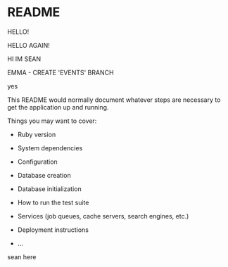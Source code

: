 # README

HELLO!

HELLO AGAIN!

HI IM SEAN

EMMA - CREATE 'EVENTS' BRANCH

yes

This README would normally document whatever steps are necessary to get the
application up and running.

Things you may want to cover:

* Ruby version

* System dependencies

* Configuration

* Database creation

* Database initialization

* How to run the test suite

* Services (job queues, cache servers, search engines, etc.)

* Deployment instructions

* ...

















sean here